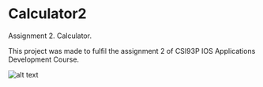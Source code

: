 # Calculator2

Assignment 2. Calculator.

This project was made to fulfil the assignment 2 of CSI93P IOS Applications Development Course.

![alt text](https://user-images.githubusercontent.com/20033145/31580943-e52f021c-b1a0-11e7-8951-7ff416304a0a.png)
